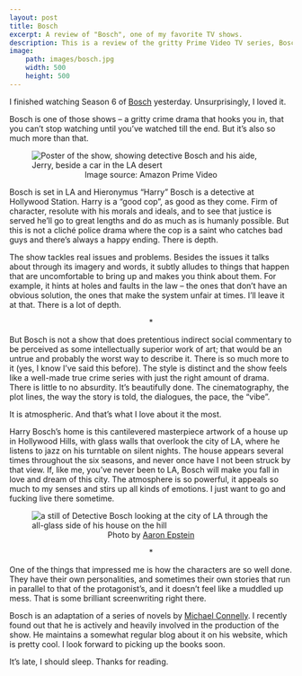 ```yaml
---
layout: post
title: Bosch
excerpt: A review of "Bosch", one of my favorite TV shows.
description: This is a review of the gritty Prime Video TV series, Bosch.
image:
    path: images/bosch.jpg
    width: 500
    height: 500
---
```

I finished watching Season 6 of [Bosch](https://www.imdb.com/title/tt3502248/) yesterday. Unsurprisingly, I loved it.

Bosch is one of those shows – a gritty crime drama that hooks you in, that you can’t stop watching until you’ve watched till the end. But it’s also so much more than that.

<figure>
<img src="{{ site.baseurl }}/images/bosch.jpg" alt="Poster of the show, showing detective Bosch and his aide, Jerry, beside a car in the LA desert">
<figcaption style = "text-align: center">Image source: Amazon Prime Video</figcaption>
</figure>

Bosch is set in LA and Hieronymus “Harry” Bosch is a detective at Hollywood Station. Harry is a “good cop”, as good as they come. Firm of character, resolute with his morals and ideals, and to see that justice is served he’ll go to great lengths and do as much as is humanly possible. But this is not a cliché police drama where the cop is a saint who catches bad guys and there’s always a happy ending. There is depth.

The show tackles real issues and problems. Besides the issues it talks about through its imagery and words, it subtly alludes to things that happen that are uncomfortable to bring up and makes you think about them. For example, it hints at holes and faults in the law – the ones that don’t have an obvious solution, the ones that make the system unfair at times. I’ll leave it at that. There is a lot of depth.

<p style="text-align: center">*</p>

But Bosch is not a show that does pretentious indirect social commentary to be perceived as some intellectually superior work of art; that would be an untrue and probably the worst way to describe it. There is so much more to it (yes, I know I’ve said this before). The style is distinct and the show feels like a well-made true crime series with just the right amount of drama. There is little to no absurdity. It’s beautifully done. The cinematography, the plot lines, the way the story is told, the dialogues, the pace, the “vibe”.

It is atmospheric. And that’s what I love about it the most.

Harry Bosch’s home is this cantilevered masterpiece artwork of a house up in Hollywood Hills, with glass walls that overlook the city of LA, where he listens to jazz on his turntable on silent nights. The house appears several times throughout the six seasons, and never once have I not been struck by that view. If, like me, you’ve never been to LA, Bosch will make you fall in love and dream of this city. The atmosphere is so powerful, it appeals so much to my senses and stirs up all kinds of emotions. I just want to go and fucking live there sometime.

<figure>
    <img src="{{ site.baseurl }}/images/bosch-2.jpg" alt="a still of Detective Bosch looking at the city of LA through the all-glass side of his house on the hill">
    <figcaption style="text-align: center">Photo by <a href="https://www.aaronepstein.com/">Aaron Epstein</a></figcaption>
</figure>

<p style="text-align: center">*</p>

One of the things that impressed me is how the characters are so well done. They have their own personalities, and sometimes  their own stories that run in parallel to that of the protagonist’s, and it doesn’t feel like a muddled up mess. That is some brilliant screenwriting right there.

Bosch is an adaptation of a series of novels by [Michael Connelly](https://www.michaelconnelly.com/). I recently found out that he is actively and heavily involved in the production of the show. He maintains a somewhat regular blog about it on his website, which is pretty cool. I look forward to picking up the books soon.

It’s late, I should sleep. Thanks for reading.